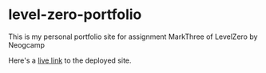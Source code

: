 # level-zero-portfolio

This is my personal portfolio site for assignment MarkThree of LevelZero by Neogcamp

Here's a [live link](https://abhishekkulkarni.netlify.app/) to the deployed site.



